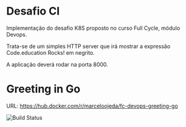 # Desafio CI

Implementação do desafio K8S proposto no curso Full Cycle, módulo Devops.

Trata-se de um simples HTTP server que irá mostrar a expressão Code.education Rocks! em negrito.

A aplicação deverá rodar na porta 8000.

# Greeting in Go
URL: https://hub.docker.com/r/marceloojeda/fc-devops-greeting-go

![Build Status](https://travis-ci.org/joemccann/dillinger.svg?branch=master)